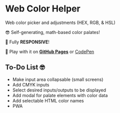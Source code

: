 # Web Color Helper

Web color picker and adjustments (HEX, RGB, & HSL)

😎 Self-generating, math-based color palates!

🤩 Fully **RESPONSIVE**!

🤯 Play with it on **[GitHub Pages](https://edlinkiii.github.io/web-color/)** or [CodePen](https://codepen.io/edlinkiii/full/jOvQELK)

## To-Do List 🤓

-   Make input area collapsable (small screens)
-   Add CMYK inputs
-   Select desired inputs/outputs to be displayed
-   Add modal for palate elements with color data
-   Add selectable HTML color names
-   PWA
